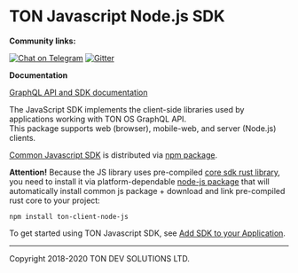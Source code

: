 # TON Javascript Node.js SDK

**Community links:**

[![Chat on Telegram](https://img.shields.io/badge/chat-on%20telegram-9cf.svg)](https://t.me/ton_sdk)  [![Gitter](https://badges.gitter.im/ton-sdk/community.svg)](https://gitter.im/ton-sdk/community?utm_source=badge&utm_medium=badge&utm_campaign=pr-badge)

**Documentation**  

[GraphQL API and SDK documentation](https://docs.ton.dev/86757ecb2/p/92b041-overview)

The JavaScript SDK implements the client-side libraries used by applications working with TON OS GraphQL API.  
This package supports web (browser), mobile-web, and server (Node.js) clients. 

[Common Javascript SDK](https://github.com/tonlabs/ton-client-js) is distributed via [npm package](https://www.npmjs.com/package/ton-client-js).



**Attention!** Because the JS library uses pre-compiled [core sdk rust library](https://github.com/tonlabs/TON-SDK), you need to 
install it via platform-dependable [node-js package](https://www.npmjs.com/package/ton-client-js)  that will automatically 
install common js package +  download and link pre-compiled rust core to your project:


```
npm install ton-client-node-js
```

To get started using TON Javascript SDK, see [Add SDK to your Application](https://docs.ton.dev/86757ecb2/p/61b5eb-nodejs).

---
Copyright 2018-2020 TON DEV SOLUTIONS LTD.

